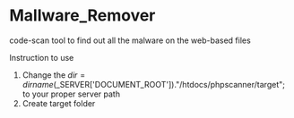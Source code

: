 # Mallware_Remover
 code-scan tool to find out all the malware on the web-based files
 
 Instruction to use
 1. Change the $dir= dirname($_SERVER['DOCUMENT_ROOT'])."/htdocs/phpscanner/target"; to your proper server path
 2. Create target folder
 
 
